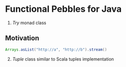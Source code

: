 # Functional Pebbles for Java

1. _Try_ monad class

Motivation
----------
```java
Arrays.asList("http://a", "http://b").stream()

```

2. _Tuple_ class similar to Scala tuples implementation
